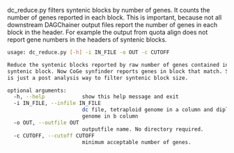 dc_reduce.py filters syntenic blocks by number of genes. It counts the number of genes reported in each block. This
is important, because not all downstream DAGChainer output files report the number of genes in each block in the 
header. For example the output from quota align does not report gene numbers in the headers of syntenic blocks. 

```bash
usage: dc_reduce.py [-h] -i IN_FILE -o OUT -c CUTOFF

Reduce the syntenic blocks reported by raw number of genes contained in the
syntenic block. Now CoGe synfinder reports genes in block that match. So this
is just a post analysis way to filter syntenic block size.

optional arguments:
  -h, --help            show this help message and exit
  -i IN_FILE, --infile IN_FILE
                        dc file, tetraploid genome in a column and diploid
                        genome in b column
  -o OUT, --outfile OUT
                        outputfile name. No directory required.
  -c CUTOFF, --cutoff CUTOFF
                        minimum acceptable number of genes.

```